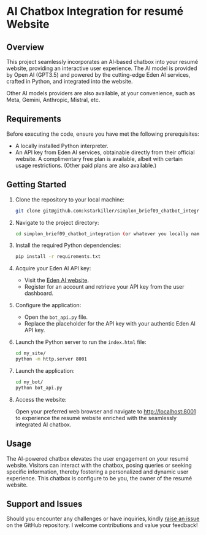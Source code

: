 # AI Chatbox Integration for resumé Website

## Overview

This project seamlessly incorporates an AI-based chatbox into your resumé website, providing an interactive user experience. The AI model is provided by Open AI (GPT3.5) and powered by the cutting-edge Eden AI services, crafted in Python, and integrated into the website.

Other AI models providers are also available, at your convenience, such as Meta, Gemini, Anthropic, Mistral, etc.

## Requirements

Before executing the code, ensure you have met the following prerequisites:

- A locally installed Python interpreter.
- An API key from Eden AI services, obtainable directly from their official website. A complimentary free plan is available, albeit with certain usage restrictions. (Other paid plans are also available.)

## Getting Started

1. Clone the repository to your local machine:

    ```bash
    git clone git@github.com:kstarkiller/simplon_brief09_chatbot_integration.git
    ```

2. Navigate to the project directory:

    ```bash
    cd simplon_brief09_chatbot_integration (or whatever you locally named this project)
    ```

3. Install the required Python dependencies:

    ```bash
    pip install -r requirements.txt
    ```

4. Acquire your Eden AI API key:

    - Visit the [Eden AI website](https://edenai.io/).
    - Register for an account and retrieve your API key from the user dashboard.

5. Configure the application:

    - Open the `bot_api.py` file.
    - Replace the placeholder for the API key with your authentic Eden AI API key.

6. Launch the Python server to run the `index.html` file:
    ```bash
    cd my_site/
    python -m http.server 8001
    ```
    
7. Launch the application:

    ```bash
    cd my_bot/
    python bot_api.py
    ```

8. Access the website:

    Open your preferred web browser and navigate to [http://localhost:8001](http://localhost:8001) to experience the resumé website enriched with the seamlessly integrated AI chatbox.

## Usage

The AI-powered chatbox elevates the user engagement on your resumé website. Visitors can interact with the chatbox, posing queries or seeking specific information, thereby fostering a personalized and dynamic user experience.
This chatbox is configure to be you, the owner of the resumé website.

## Support and Issues

Should you encounter any challenges or have inquiries, kindly [raise an issue](https://github.com/kstarkiller/simplon_brief09_chatbot_integration/issues) on the GitHub repository. I welcome contributions and value your feedback!

